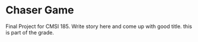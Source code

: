 # Chaser Game
Final Project for CMSI 185.  Write story here and come up with good title. this is part of the grade.
